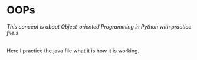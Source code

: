 # OOPs

###### This concept is about Object-oriented Programming in Python with practice file.s

Here I practice the java file what it is how it is working.